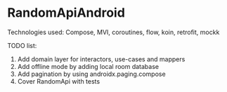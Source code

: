 # RandomApiAndroid

Technologies used:
Compose, MVI, coroutines, flow, koin, retrofit, mockk

TODO list:
1. Add domain layer for interactors, use-cases and mappers
2. Add offline mode by adding local room database
3. Add pagination by using androidx.paging.compose
4. Cover RandomApi with tests